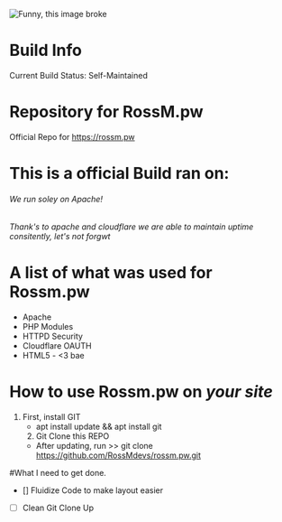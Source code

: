 ![Funny, this image broke](https://i.rossm.pw/448563.png)

# Build Info
Current Build Status: Self-Maintained

# Repository for RossM.pw   
Official Repo for https://rossm.pw

# This is a official Build ran on: 


###### We run soley on  Apache!
###### Thank's to apache and cloudflare we are able to maintain uptime consitently, let's not forgwt

# A list of what was used for Rossm.pw
- Apache
- PHP Modules
- HTTPD Security
 - Cloudflare OAUTH
 - HTML5 - <3 bae


# How to use Rossm.pw on _your site_

1. First, install GIT
     - apt install update && apt install git
     2. Git Clone this REPO 
     - After updating, run >> git clone https://github.com/RossMdevs/rossm.pw.git
     

#What I need to get done. 
     
- [] Fluidize Code to make layout easier
- [ ] Clean Git Clone Up
     
     
